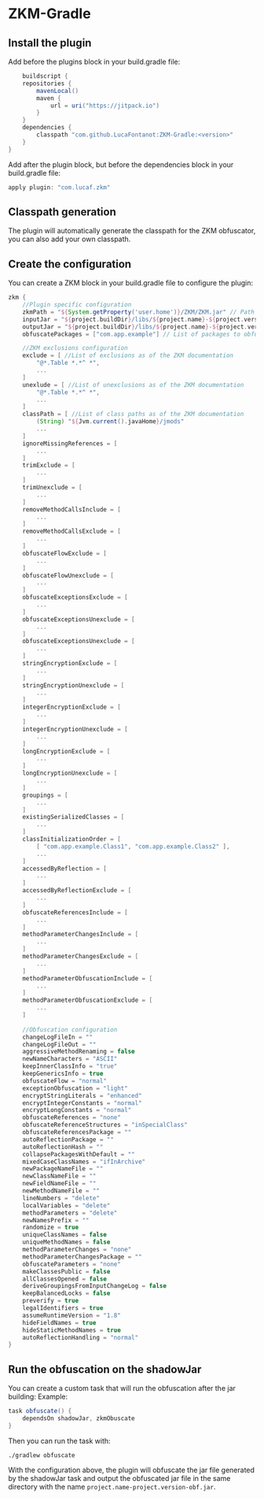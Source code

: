 # ZKM-Gradle

## Install the plugin

Add before the plugins block in your build.gradle file:

```groovy
    buildscript {
    repositories {
        mavenLocal()
        maven {
            url = uri("https://jitpack.io")
        }
    }
    dependencies {
        classpath "com.github.LucaFontanot:ZKM-Gradle:<version>"
    }
}
```

Add after the plugin block, but before the dependencies block in your build.gradle file:

```groovy
apply plugin: "com.lucaf.zkm"
```

## Classpath generation

The plugin will automatically generate the classpath for the ZKM obfuscator, you can also add your own classpath.

## Create the configuration

You can create a ZKM block in your build.gradle file to configure the plugin:

```groovy
zkm {
    //Plugin specific configuration
    zkmPath = "${System.getProperty('user.home')}/ZKM/ZKM.jar" // Path to the ZKM jar file
    inputJar = "${project.buildDir}/libs/${project.name}-${project.version}-all.jar" // Path to the input jar file
    outputJar = "${project.buildDir}/libs/${project.name}-${project.version}-obf.jar" // Path to the output jar file
    obfuscatePackages = ["com.app.example"] // List of packages to obfuscate, this will be applied as a filter in the open statement

    //ZKM exclusions configuration
    exclude = [ //List of exclusions as of the ZKM documentation
        "@*.Table *.*^ *", 
        ...
    ]
    unexlude = [ //List of unexclusions as of the ZKM documentation
        "@*.Table *.*^ *", 
        ...
    ]
    classPath = [ //List of class paths as of the ZKM documentation
        (String) "${Jvm.current().javaHome}/jmods"
        ...
    ]
    ignoreMissingReferences = [
        ...
    ]
    trimExclude = [
        ...
    ]
    trimUnexclude = [
        ...
    ]
    removeMethodCallsInclude = [
        ...
    ]
    removeMethodCallsExclude = [
        ...
    ]
    obfuscateFlowExclude = [
        ...
    ]
    obfuscateFlowUnexclude = [
        ...
    ]
    obfuscateExceptionsExclude = [
        ...
    ]
    obfuscateExceptionsUnexclude = [
        ...
    ]
    obfuscateExceptionsUnexclude = [
        ...
    ]
    stringEncryptionExclude = [
        ...
    ]
    stringEncryptionUnexclude = [
        ...
    ]
    integerEncryptionExclude = [
        ...
    ]
    integerEncryptionUnexclude = [
        ...
    ]
    longEncryptionExclude = [
        ...
    ]
    longEncryptionUnexclude = [
        ...
    ]
    groupings = [
        ...
    ]
    existingSerializedClasses = [
        ...
    ]
    classInitializationOrder = [
        [ "com.app.example.Class1", "com.app.example.Class2" ],
        ...
    ]
    accessedByReflection = [
        ...
    ]
    accessedByReflectionExclude = [
        ...
    ]
    obfuscateReferencesInclude = [
        ...
    ]
    methodParameterChangesInclude = [
        ...
    ]
    methodParameterChangesExclude = [
        ...
    ]
    methodParameterObfuscationInclude = [
        ...
    ]
    methodParameterObfuscationExclude = [
        ...
    ]
    
    //Obfuscation configuration
    changeLogFileIn = ""
    changeLogFileOut = ""
    aggressiveMethodRenaming = false
    newNameCharacters = "ASCII"
    keepInnerClassInfo = "true"
    keepGenericsInfo = true
    obfuscateFlow = "normal"
    exceptionObfuscation = "light"
    encryptStringLiterals = "enhanced"
    encryptIntegerConstants = "normal"
    encryptLongConstants = "normal"
    obfuscateReferences = "none"
    obfuscateReferenceStructures = "inSpecialClass"
    obfuscateReferencesPackage = ""
    autoReflectionPackage = ""
    autoReflectionHash = ""
    collapsePackagesWithDefault = ""
    mixedCaseClassNames = "ifInArchive"
    newPackageNameFile = ""
    newClassNameFile = ""
    newFieldNameFile = ""
    newMethodNameFile = ""
    lineNumbers = "delete"
    localVariables = "delete"
    methodParameters = "delete"
    newNamesPrefix = ""
    randomize = true
    uniqueClassNames = false
    uniqueMethodNames = false
    methodParameterChanges = "none"
    methodParameterChangesPackage = ""
    obfuscateParameters = "none"
    makeClassesPublic = false
    allClassesOpened = false
    deriveGroupingsFromInputChangeLog = false
    keepBalancedLocks = false
    preverify = true
    legalIdentifiers = true
    assumeRuntimeVersion = "1.8"
    hideFieldNames = true
    hideStaticMethodNames = true
    autoReflectionHandling = "normal"
}
```

## Run the obfuscation on the shadowJar

You can create a custom task that will run the obfuscation after the jar building:
Example:
```groovy
task obfuscate() {
    dependsOn shadowJar, zkmObuscate
}
```
Then you can run the task with:
```shell
./gradlew obfuscate
```
With the configuration above, the plugin will obfuscate the jar file generated by the shadowJar task and output the obfuscated jar file in the same directory with the name `project.name-project.version-obf.jar`.